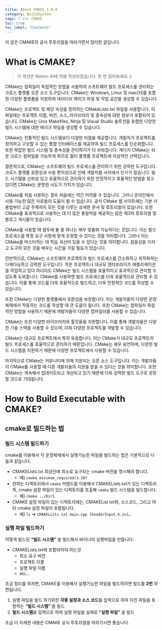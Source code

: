 ```yaml
---
title: About CMAKE 1.0.0
category: BuildSystem
tags: C C++ CMAKE
toc: true
toc_label: "Contents"
---
```


이 글은 CMAKE의 공식 투토리얼을 따라가면서 정리한 글입니다.

# What is CMAKE?

> 이 섹션은 Notion AI에 의해 작성되었습니다. 한 번 읽어보세요 :)
> 

CMake는 컴파일러 독립적인 방법을 사용하여 소프트웨어 빌드 프로세스를 관리하는 크로스 플랫폼 오픈 소스 도구입니다. CMake는 Windows, Linux 및 macOS를 포함한 다양한 플랫폼을 지원하며 네이티브 메이크 파일 및 작업 공간을 생성할 수 있습니다.

CMake는 프로젝트 및 해당 속성을 정의하는 CMakeLists.txt 파일을 사용합니다. 이 파일에는 프로젝트 이름, 버전, 소스, 라이브러리 및 종속성에 대한 정보가 포함되어 있습니다. CMake는 Unix Makefiles, Ninja 및 Visual Studio 솔루션을 포함한 다양한 빌드 시스템에 대한 메이크 파일을 생성할 수 있습니다.

CMake는 전통적인 빌드 시스템보다 다양한 이점을 제공합니다. 개발자가 프로젝트를 정의하고 구성할 수 있는 통합 인터페이스를 제공하여 빌드 프로세스를 단순화합니다. 또한 복잡한 빌드 시스템 및 종속성을 관리하기가 더 쉬워집니다. 게다가 CMake는 쉬운 크로스 컴파일을 가능하게 하므로 멀티 플랫폼 프로젝트에 이상적인 선택입니다.

결론적으로, CMake는 소프트웨어 빌드 프로세스를 관리하기 위한 강력한 도구입니다. 크로스 플랫폼 호환성과 사용 편의성으로 인해 개발자들 사이에서 인기가 많습니다. 빌드 시스템을 신뢰성 있고 효율적으로 관리하기 위한 안정적이고 효율적인 방법을 찾고 있다면 CMake는 분명한 시도가 가치가 있습니다.

CMake를 처음 사용하는 경우 처음에는 약간 어려울 수 있습니다. 그러나 온라인에서 사용 가능한 많은 자료들이 도움이 될 수 있습니다. 공식 CMake 웹 사이트에는 기본 사용법부터 고급 주제까지 모든 것을 다루는 상세한 문서 및 튜토리얼이 있습니다. 또한 CMake를 효과적으로 사용하는 데 더 많은 통찰력을 제공하는 많은 제3자 튜토리얼 및 블로그 게시물이 있습니다.

CMake를 사용할 때 염두에 둘 중 하나는 매우 맞춤화 가능하다는 것입니다. 이는 빌드 프로세스를 특정 요구 사항에 맞게 조정할 수 있다는 것을 의미합니다. 그러나 이는 CMake를 마스터하는 데 학습 곡선이 있을 수 있다는 것을 의미합니다. 참을성을 가지고 도구의 모든 것을 배우는 시간을 가질 필요가 있습니다.

전반적으로, CMake는 소프트웨어 프로젝트의 빌드 프로세스를 간소화하고 최적화하는 다재다능하고 강력한 도구입니다. 작은 프로젝트나 대규모 엔터프라이즈 애플리케이션을 작업하고 있다 하더라도 CMake는 빌드 시스템을 효율적이고 효과적으로 관리할 수 있도록 도와줍니다.
CMake를 사용하면 빌드 프로세스를 더욱 효율적으로 관리할 수 있습니다. 이를 통해 코드를 더욱 효율적으로 빌드하고, 더욱 안정적인 코드를 작성할 수 있습니다.

또한 CMake는 다양한 플랫폼에서 호환성을 보장합니다. 이는 개발자들이 다양한 운영 체제에서 작동하는 코드를 작성할 때 큰 도움이 됩니다. 또한 CMake는 컴파일러 독립적인 방법을 사용하기 때문에 개발자들이 다양한 컴파일러를 사용할 수 있습니다.

CMake는 또한 다양한 라이브러리와 툴킷들을 지원합니다. 이를 통해 개발자들은 다양한 기술 스택을 사용할 수 있으며, 더욱 다양한 프로젝트를 개발할 수 있습니다.

CMake는 대규모 프로젝트에서 특히 유용합니다. 이는 CMake가 대규모 프로젝트의 빌드 프로세스를 효율적으로 관리하기 때문입니다. CMake는 매우 유연하며, 다양한 빌드 시스템을 지원하기 때문에 다양한 프로젝트에서 사용할 수 있습니다.

마지막으로 CMake는 커뮤니티에 의해 지원되는 오픈 소스 도구입니다. 이는 개발자들이 CMake를 사용할 때 다른 개발자들의 지원을 받을 수 있다는 것을 의미합니다. 또한 CMake는 계속해서 업데이트되고 개선되고 있기 때문에 더욱 강력한 빌드 도구로 성장할 것으로 기대됩니다.

# How to Build Executable with CMAKE?

## cmake로 빌드하는 법

### 빌드 시스템 빌드하기

cmake를 이용해서 각 운영체제에서 실행가능한 파일을 빌드하는 법은 기본적으로 다음과 같습니다.

- CMAKELists.txt 최상단에 최소로 요구되는 cmake 버전을 명시해야 합니다.
    - 예) `cmake_minimum_required(3.10)`
- 원하는 디렉토리에서 `cmake` 커맨드를 이용해서 CMAKELists.txt가 있는 디렉토리 즉, cmake 설정 파일이 있는 디렉토리를 호출해 `cmake` 빌드 시스템을 빌드합니다.
    - 예) `cmake ../Dir1`
- CMAKE 설정 파일이 있는 디렉토리에는, CMAKEList.txt와, 소스코드, 그리고 여타 cmake 설정 파일이 포함됩니다.
    - 예) `ls` ⇒ `CMAKELists.txt main.cpp [headerInput.h.in]…`

### 실행 파일 빌드하기

이렇게 빌드된 **“빌드 시스템”** 을 빌드해서 바이너리 실행파일을 만듭니다.

- CMAKELists.txt에 포함되어야 하는것
    - 최소 요구 버전
    - 프로젝트 이름
    - 실행 파일 이름
    - etc…

조금 정리를 하자면, CMAKE를 이용해서 실행가능한 파일을 빌드하려면 빌드를 **2번** 하면됩니다.

1. 실행 파일을 빌드 하기위한 **각종 설정과 소스 코드**를 입력으로 하여 이진 파일을 포함하는 **“빌드 시스템”** 을 빌드
2. **빌드 시스템**을 입력으로 하여 실행 파일을 실제로 **“실행 파일”** 을 빌드

조금 더 자세한 내용은 CMAKE 공식 투토리얼을 따라가시면 좋습니다.